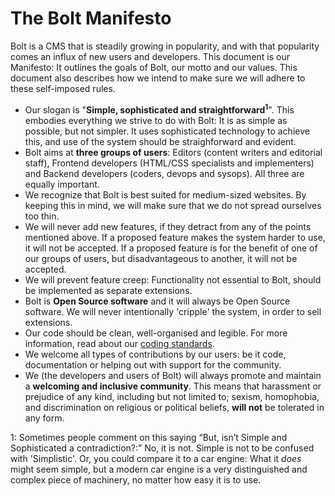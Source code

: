 The Bolt Manifesto
==================

Bolt is a CMS that is steadily growing in popularity, and with that
popularity comes an influx of new users and developers. This document is
our Manifesto: It outlines the goals of Bolt, our motto and our values.
This document also describes how we intend to make sure we will adhere to
these self-imposed rules.

- Our slogan is "**Simple, sophisticated and straightforward<sup>1</sup>**". 
  This embodies everything we strive to do with Bolt: It is as simple as
  possible, but not simpler. It uses sophisticated technology to achieve
  this, and use of the system should be straighforward and evident.
- Bolt aims at **three groups of users**: Editors (content writers and 
  editorial staff), Frontend developers (HTML/CSS specialists and implementers) 
  and Backend developers (coders, devops and sysops). All three are 
  equally important.
- We recognize that Bolt is best suited for medium-sized websites. By
  keeping this in mind, we will make sure that we do not spread ourselves
  too thin.
- We will never add new features, if they detract from any of the points
  mentioned above. If a proposed feature makes the system harder to use,
  it will not be accepted. If a proposed feature is for the benefit of one
  of our groups of users, but disadvantageous to another, it will not be
  accepted.
- We will prevent feature creep: Functionality not essential to Bolt,
  should be implemented as separate extensions.
- Bolt is **Open Source software** and it will always be Open Source
  software. We will never intentionally 'cripple' the system, in order to
  sell extensions.
- Our code should be clean, well-organised and legible. For more 
  information, read about our [coding standards](/code-quality).
- We welcome all types of contributions by our users: be it code,
  documentation or helping out with support for the community.
- We (the developers and users of Bolt) will always promote and maintain a
  **welcoming and inclusive community**. This means that harassment or
  prejudice of any kind, including but not limited to; sexism, homophobia,
  and discrimination on religious or political beliefs, **will not** be
  tolerated in any form.


1: Sometimes people comment on this saying “But, isn’t Simple and Sophisticated a contradiction?:” No, it is not. Simple is not to be confused with 'Simplistic'. Or, you could compare it to a car engine: What it _does_ might seem simple, but a modern car engine is a very distinguished and complex piece of machinery, no matter how easy it is to use. 
